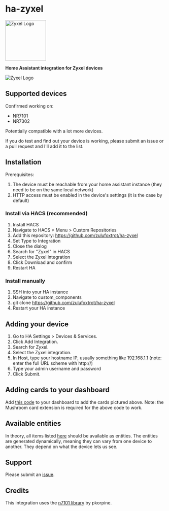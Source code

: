 # ha-zyxel

<img src="https://raw.githubusercontent.com/zulufoxtrot/ha-zyxel/refs/heads/main/resources/logo.png" alt="Zyxel Logo" width="128"/>


__Home Assistant integration for Zyxel devices__


<img src="https://raw.githubusercontent.com/zulufoxtrot/ha-zyxel/refs/heads/main/resources/screenshot.png" alt="Zyxel Logo" />


## Supported devices

Confirmed working on:

- NR7101
- NR7302

Potentially compatible with a lot more devices.

If you do test and find out your device is working, please submit an issue or a pull request and I'll add it to the list.

## Installation

Prerequisites:

1. The device must be reachable from your home assistant instance (they need to be on the same local network)
2. HTTP access must be enabled in the device's settings (it is the case by default)

### Install via HACS (recommended)

1. Install HACS
2. Navigate to HACS > Menu > Custom Repositories
3. Add this repository: https://github.com/zulufoxtrot/ha-zyxel
4. Set Type to Integration
5. Close the dialog
6. Search for "Zyxel" in HACS
7. Select the Zyxel integration
8. Click Download and confirm
9. Restart HA

### Install manually

1. SSH into your HA instance
2. Navigate to custom_components
3. git clone https://github.com/zulufoxtrot/ha-zyxel
4. Restart your HA instance

## Adding your device

1. Go to HA Settings > Devices & Services.
2. Click Add Integration.
3. Search for Zyxel.
4. Select the Zyxel integration.
5. In Host, type your hostname IP, usually something like 192.168.1.1 (note: enter the full URL scheme with http://)
6. Type your admin username and password
7. Click Submit.

## Adding cards to your dashboard

Add [this code](resources/card_example.yml) to your dashboard to add the cards pictured above.
Note: the Mushroom card extension is required for the above code to work.

## Available entities

In theory, all items listed [here](https://github.com/pkorpine/nr7101?tab=readme-ov-file#example-output) should be available as entities. The entities are generated dynamically, meaning they can vary from one device to another. They depend on what the device lets us see.

## Support

Please submit an [issue](https://github.com/zulufoxtrot/ha-zyxel/issues).

## Credits

This integration uses the [n7101 library](https://github.com/pkorpine/nr7101) by pkorpine.